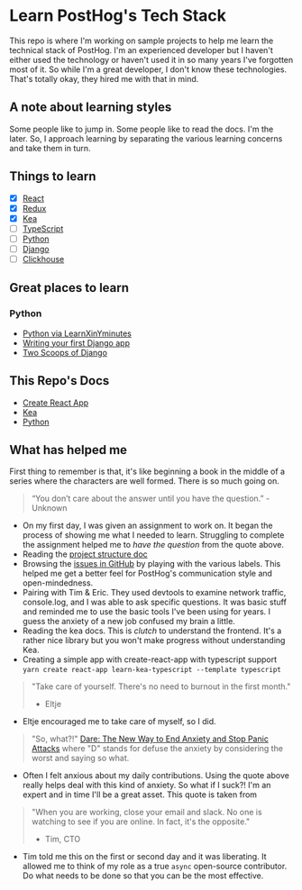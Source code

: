 # Learn PostHog's Tech Stack

This repo is where I'm working on sample projects to help me learn the technical stack of PostHog. I'm an experienced developer but I haven't either used the technology or haven't used it in so many years I've forgotten most of it. So while I'm a great developer, I don't know these technologies. That's totally okay, they hired me with that in mind.

## A note about learning styles

Some people like to jump in. Some people like to read the docs. I'm the later. So, I approach learning by separating the various learning concerns and take them in turn.

## Things to learn

- [x] [React](https://reactjs.org/docs/hello-world.html)
- [x] [Redux](https://redux.js.org/introduction/core-concepts)
- [x] [Kea](https://kea.js.org/docs/introduction/what-is-kea)
- [ ] [TypeScript](https://www.typescriptlang.org/)
- [ ] [Python](https://www.python.org/)
- [ ] [Django](https://www.djangoproject.com/)
- [ ] [Clickhouse](https://clickhouse.tech/)

## Great places to learn

### Python

- [Python via LearnXinYminutes](https://learnxinyminutes.com/docs/python/)
- [Writing your first Django app](https://docs.djangoproject.com/en/3.1/intro/tutorial01/)
- [Two Scoops of Django](https://www.feldroy.com/products/two-scoops-of-django-3-x)

## This Repo's Docs

- [Create React App](docs/create_react_app.md)
- [Kea](docs/kea.md)
- [Python](docs/python.md)

## What has helped me

First thing to remember is that, it's like beginning a book in the middle of a series where the 
characters are well formed. There is so much going on.

> “You don’t care about the answer until you have the question.”
> -Unknown

- On my first day, I was given an assignment to work on. It began the process of showing me what I needed to learn. Struggling to complete the assignment helped me to *have the question* from the quote above.
- Reading the [project structure doc](https://posthog.com/docs/project-structure)
- Browsing the [issues in GitHub](https://github.com/PostHog/posthog/issues) by playing with the various labels. This helped me get a better feel for PostHog's communication style and open-mindedness.
- Pairing with Tim & Eric. They used devtools to examine network traffic, console.log, and I was able to ask specific questions. It was basic stuff and reminded me to use the basic tools I've been using for years. I guess the anxiety of a new job confused my brain a little.
- Reading the kea docs. This is *clutch* to understand the frontend. It's a rather nice library but you won't make progress without understanding Kea.
- Creating a simple app with create-react-app with typescript support `yarn create react-app learn-kea-typescript --template typescript`

> "Take care of yourself. There's no need to burnout in the first month."
> - Eltje

- Eltje encouraged me to take care of myself, so I did.

> "So, what?!"
> [Dare: The New Way to End Anxiety and Stop Panic Attacks](https://www.amazon.com/Dare-Anxiety-Stop-Panic-Attacks/dp/0956596258/) where "D" stands for defuse the anxiety by considering the worst and saying so what.

- Often I felt anxious about my daily contributions. Using the quote above really helps deal with this kind of anxiety. So what if I suck?! I'm an expert and in time I'll be a great asset. This quote is taken from 

> "When you are working, close your email and slack. No one is watching to see if you are online. In fact, it's the opposite."
> - Tim, CTO

- Tim told me this on the first or second day and it was liberating. It allowed me to think of my role as a true `async` open-source contributor. Do what needs to be done so that you can be the most effective.